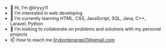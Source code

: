 - 👋 Hi, I’m @liryyy11
- 👀 I’m interested in web developing
- 🌱 I’m currently learning HTML, CSS, JavaScript, SQL, Java, C++, Laravel, Python
- 💞️ I’m looking to collaborate on problems and solutions with my personal projects
- 📫 How to reach me lirybonterangpi11@gmail.com

<!---
liryyy11/liryyy11 is a ✨ special ✨ repository because its `README.md` (this file) appears on your GitHub profile.
You can click the Preview link to take a look at your changes.
--->
